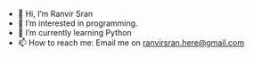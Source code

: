 - 👋 Hi, I’m Ranvir Sran
- 👀 I’m interested in programming.
- 🌱 I’m currently learning Python
- 📫 How to reach me: Email me on ranvirsran.here@gmail.com

<!---
RanvirIsCoding/RanvirIsCoding is a ✨ special ✨ repository because its `README.md` (this file) appears on your GitHub profile.
You can click the Preview link to take a look at your changes.
--->

